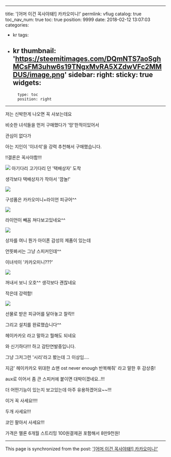 
---
title: '[어머 이건 꼭사야돼!] 카카오미니!'
permlink: vfiug
catalog: true
toc_nav_num: true
toc: true
position: 9999
date: 2018-02-12 13:07:03
categories:
- kr
tags:
- kr
thumbnail: 'https://steemitimages.com/DQmNTS7aoSghMCsFM3uhw6s19TNgxMvRA5XZdwVFc2MMDUS/image.png'
sidebar:
    right:
        sticky: true
widgets:
    -
        type: toc
        position: right
---


저는 신박한게 나오면 꼭 사보는데요

비슷한 녀석들을 먼저 구매했다가 '망'한적이있어서

관심이 없다가

아는 지인이 '이녀석'을 강력 추천해서 구매했습니다.

!!결론은 꼭사야함!!!

![](https://steemitimages.com/DQmNTS7aoSghMCsFM3uhw6s19TNgxMvRA5XZdwVFc2MMDUS/image.png)
아기다리 고기다리 던  '택배상자' 도착

생각보다 택배상자가 작아서 '깜놀!'

![](https://steemitimages.com/DQmZSEw16QePDUXr46awv2GxBS5FWPuMZWwtEGqRAzGufMg/image.png)

구성품은 카카오미니+라이언 피규어^^

![](https://steemitimages.com/DQmZmhAkRUAXyqw1ntQmaL44mGSdJTbw1q7NNZcqBChDs5h/image.png)

라이언이 빼꼼 쳐다보고있네요^^

![](https://steemitimages.com/DQmW3PmioxEMpTNTAaieD5aMCyFCceZTEyKEjp9nUvyDLZ5/image.png)

상자를 여니 뭔가 아이폰 감성의 제품이 있는데 

언뜻봐서는 그냥 스피커인데^^

이녀석이 '카카오미니???'

![](https://steemitimages.com/DQmU3Hune6JATDSfp7DD4h85Di294HyEP5WnuW2jSnTYu6c/image.png)

꺼내서 보니 오호^^ 생각보다 괜찮네요

작은데 강력함!

![](https://steemitimages.com/DQmYRU4evVrKccHrZ73qi5dntCWe9ad9tgcV4UEMgQbCi1f/image.png)

선물로 받은 피규어를 달아놓고 찰칵!!

그리고 설치를 완료했습니다^^

헤이카카오 라고 말하고 뭘해도 되네요

와 신기하다!!! 하고 감탄연발중입니다.

그냥 그저그런 '시리'라고 봤는데 그 이상임....

지금' 헤이카카오 위대한 쇼맨 ost never enough 반복해줘' 라고 말한 후 감상중!

aux로 이어서 좀 큰 스피커에 붙이면 대박이겠네요..!!! 

더 어떤기능이 있는지 보고있는데 아주 유용하겠어요~~!!!

이거 꼭 사세요!!!!

두개 사세요!!!

코인 팔아서 사세요!!!

가격은 멜론 6개월 스트리밍 100원결제권 포함해서 8만9천원!

- - -

This page is synchronized from the post: ['[어머 이건 꼭사야돼!] 카카오미니!'](https://steemit.com/@virus707/vfiug)
